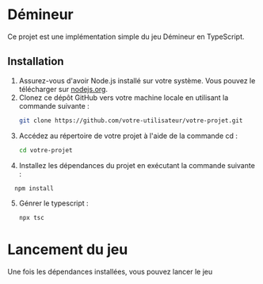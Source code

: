 # Démineur

Ce projet est une implémentation simple du jeu Démineur en TypeScript.

## Installation

1. Assurez-vous d'avoir Node.js installé sur votre système. Vous pouvez le télécharger sur [nodejs.org](https://nodejs.org/).
2. Clonez ce dépôt GitHub vers votre machine locale en utilisant la commande suivante :
   ```bash
   git clone https://github.com/votre-utilisateur/votre-projet.git
   ```
3. Accédez au répertoire de votre projet à l'aide de la commande cd :
   ```bash
   cd votre-projet
   ```
4. Installez les dépendances du projet en exécutant la commande suivante :
  ```bash
    npm install
  ```
5. Génrer le typescript :
   ```bash
   npx tsc
   ```

# Lancement du jeu

Une fois les dépendances installées, vous pouvez lancer le jeu 


